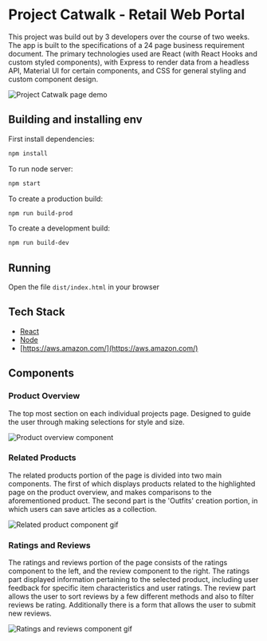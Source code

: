 # Project Catwalk - Retail Web Portal

This project was build out by 3 developers over the course of two weeks.  The app is built to the specifications of a 24 page business requirement document.  The primary technologies used are React (with React Hooks and custom styled components), with Express to render data from a headless API, Material UI for certain components, and CSS for general styling and custom component design.

![Project Catwalk page demo](readme_assets/main.gif)

## Building and installing env

First install dependencies:

```sh
npm install
```

To run node server:

```sh
npm start
```

To create a production build:

```sh
npm run build-prod
```

To create a development build:

```sh
npm run build-dev
```

## Running

Open the file `dist/index.html` in your browser

## Tech Stack
* [React](https://reactjs.org/)
* [Node](https://nodejs.org/en/)
* [https://aws.amazon.com/](https://aws.amazon.com/)

## Components
### Product Overview
The top most section on each individual projects page.  Designed to guide the user through making selections for style and size.

![Product overview component](readme_assets/overview.gif)

### Related Products
The related products portion of the page is divided into two main components.  The first of which displays products related to the highlighted page on the product overview, and makes comparisons to the aforementioned product.  The second part is the 'Outfits' creation portion, in which users can save articles as a collection.

![Related product component gif](readme_assets/related_products.gif)

### Ratings and Reviews
The ratings and reviews portion of the page consists of the ratings component to the left, and the review component to the right.  The ratings part displayed information pertaining to the selected product, including user feedback for specific item characteristics and user ratings. The review part allows the user to sort reviews by a few different methods and also to filter reviews be rating.  Additionally there is a form that allows the user to submit new reviews.

![Ratings and reviews component gif](readme_assets/ratings_reviews.gif.gif)
